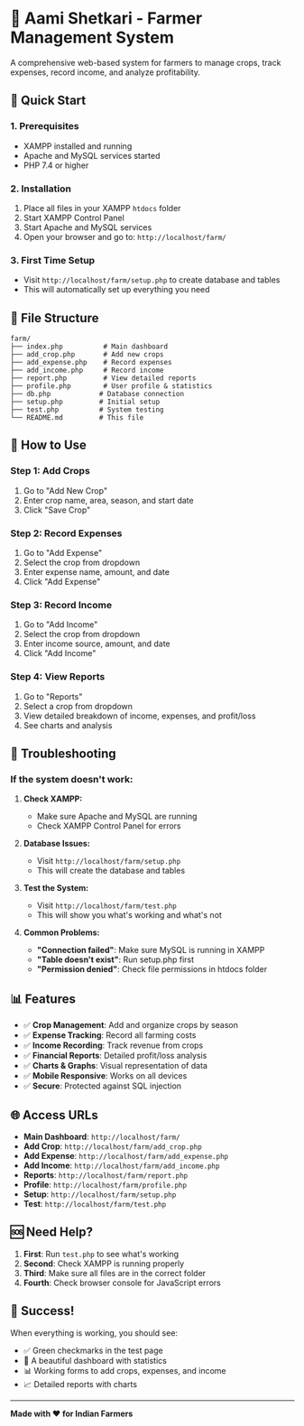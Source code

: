 # 🌾 Aami Shetkari - Farmer Management System

A comprehensive web-based system for farmers to manage crops, track expenses, record income, and analyze profitability.

## 🚀 Quick Start

### 1. **Prerequisites**
- XAMPP installed and running
- Apache and MySQL services started
- PHP 7.4 or higher

### 2. **Installation**
1. Place all files in your XAMPP `htdocs` folder
2. Start XAMPP Control Panel
3. Start Apache and MySQL services
4. Open your browser and go to: `http://localhost/farm/`

### 3. **First Time Setup**
- Visit `http://localhost/farm/setup.php` to create database and tables
- This will automatically set up everything you need

## 📁 File Structure

```
farm/
├── index.php          # Main dashboard
├── add_crop.php       # Add new crops
├── add_expense.php    # Record expenses
├── add_income.php     # Record income
├── report.php         # View detailed reports
├── profile.php        # User profile & statistics
├── db.php            # Database connection
├── setup.php         # Initial setup
├── test.php          # System testing
└── README.md         # This file
```

## 🎯 How to Use

### **Step 1: Add Crops**
1. Go to "Add New Crop"
2. Enter crop name, area, season, and start date
3. Click "Save Crop"

### **Step 2: Record Expenses**
1. Go to "Add Expense"
2. Select the crop from dropdown
3. Enter expense name, amount, and date
4. Click "Add Expense"

### **Step 3: Record Income**
1. Go to "Add Income"
2. Select the crop from dropdown
3. Enter income source, amount, and date
4. Click "Add Income"

### **Step 4: View Reports**
1. Go to "Reports"
2. Select a crop from dropdown
3. View detailed breakdown of income, expenses, and profit/loss
4. See charts and analysis

## 🔧 Troubleshooting

### **If the system doesn't work:**

1. **Check XAMPP:**
   - Make sure Apache and MySQL are running
   - Check XAMPP Control Panel for errors

2. **Database Issues:**
   - Visit `http://localhost/farm/setup.php`
   - This will create the database and tables

3. **Test the System:**
   - Visit `http://localhost/farm/test.php`
   - This will show you what's working and what's not

4. **Common Problems:**
   - **"Connection failed"**: Make sure MySQL is running in XAMPP
   - **"Table doesn't exist"**: Run setup.php first
   - **"Permission denied"**: Check file permissions in htdocs folder

## 📊 Features

- ✅ **Crop Management**: Add and organize crops by season
- ✅ **Expense Tracking**: Record all farming costs
- ✅ **Income Recording**: Track revenue from crops
- ✅ **Financial Reports**: Detailed profit/loss analysis
- ✅ **Charts & Graphs**: Visual representation of data
- ✅ **Mobile Responsive**: Works on all devices
- ✅ **Secure**: Protected against SQL injection

## 🌐 Access URLs

- **Main Dashboard**: `http://localhost/farm/`
- **Add Crop**: `http://localhost/farm/add_crop.php`
- **Add Expense**: `http://localhost/farm/add_expense.php`
- **Add Income**: `http://localhost/farm/add_income.php`
- **Reports**: `http://localhost/farm/report.php`
- **Profile**: `http://localhost/farm/profile.php`
- **Setup**: `http://localhost/farm/setup.php`
- **Test**: `http://localhost/farm/test.php`

## 🆘 Need Help?

1. **First**: Run `test.php` to see what's working
2. **Second**: Check XAMPP is running properly
3. **Third**: Make sure all files are in the correct folder
4. **Fourth**: Check browser console for JavaScript errors

## 🎉 Success!

When everything is working, you should see:
- ✅ Green checkmarks in the test page
- 🌾 A beautiful dashboard with statistics
- 📊 Working forms to add crops, expenses, and income
- 📈 Detailed reports with charts

---

**Made with ❤️ for Indian Farmers**

